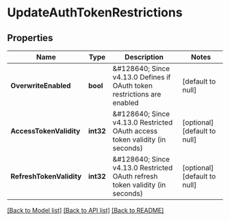 # UpdateAuthTokenRestrictions

## Properties
Name | Type | Description | Notes
------------ | ------------- | ------------- | -------------
**OverwriteEnabled** | **bool** | &amp;#128640; Since v4.13.0  Defines if OAuth token restrictions are enabled | [default to null]
**AccessTokenValidity** | **int32** | &amp;#128640; Since v4.13.0  Restricted OAuth access token validity (in seconds) | [optional] [default to null]
**RefreshTokenValidity** | **int32** | &amp;#128640; Since v4.13.0  Restricted OAuth refresh token validity (in seconds) | [optional] [default to null]

[[Back to Model list]](../README.md#documentation-for-models) [[Back to API list]](../README.md#documentation-for-api-endpoints) [[Back to README]](../README.md)

